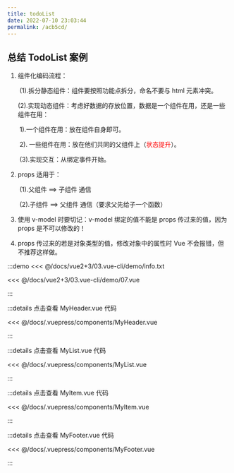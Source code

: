 ```yaml
---
title: todoList
date: 2022-07-10 23:03:44
permalink: /acb5cd/
---
```


## 总结 TodoList 案例

1. 组件化编码流程：

   ​ (1).拆分静态组件：组件要按照功能点拆分，命名不要与 html 元素冲突。

   ​ (2).实现动态组件：考虑好数据的存放位置，数据是一个组件在用，还是一些组件在用：

   ​ 1).一个组件在用：放在组件自身即可。

   ​ 2). 一些组件在用：放在他们共同的父组件上（<span style="color:red">状态提升</span>）。

   ​ (3).实现交互：从绑定事件开始。

2. props 适用于：

   ​ (1).父组件 ==> 子组件 通信

   ​ (2).子组件 ==> 父组件 通信（要求父先给子一个函数）

3. 使用 v-model 时要切记：v-model 绑定的值不能是 props 传过来的值，因为 props 是不可以修改的！

4. props 传过来的若是对象类型的值，修改对象中的属性时 Vue 不会报错，但不推荐这样做。

:::demo <<< @/docs/vue2+3/03.vue-cli/demo/info.txt

<<< @/docs/vue2+3/03.vue-cli/demo/07.vue

:::

:::details 点击查看 MyHeader.vue 代码

<<< @/docs/.vuepress/components/MyHeader.vue

:::

:::details 点击查看 MyList.vue 代码

<<< @/docs/.vuepress/components/MyList.vue

:::

:::details 点击查看 MyItem.vue 代码

<<< @/docs/.vuepress/components/MyItem.vue

:::

:::details 点击查看 MyFooter.vue 代码

<<< @/docs/.vuepress/components/MyFooter.vue

:::
